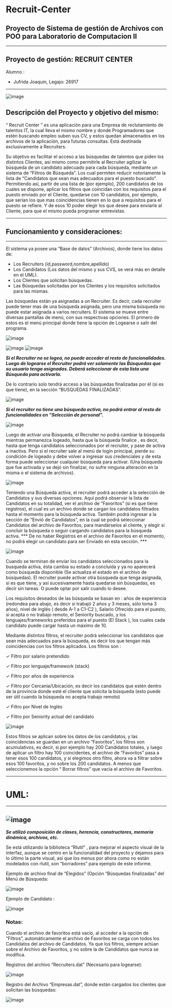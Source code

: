 # Recruit-Center
Proyecto de Sistema de gestión de Archivos con POO para Laboratorio de Computacion II
------

----------
## Proyecto de gestión: RECRUIT CENTER
Alumno :
- Jufrida Joaquin, Legajo: 26917
---------
![image](https://user-images.githubusercontent.com/96314580/201542363-26ec004f-9870-4315-b4e2-d7f2a6b579e7.png)

## Descripción del Proyecto y objetivo del mismo:

“ Recruit Center ” es una aplicación para una Empresa de reclutamiento de talentos IT, la cual lleva
el mismo nombre y donde Programadores que estén buscando empleo suben sus CV, y estos
quedan almacenados en los archivos de la aplicación, para futuras consultas.
Está destinada exclusivamente a Recruiters.

Su objetivo es facilitar el acceso a las búsquedas de talentos que piden los distintos Clientes, así
mismo como permitirle al Recruiter agilizar la búsqueda de un candidato adecuado para cada
búsqueda, mediante un sistema de “Filtros de Búsqueda”. Los cual permiten reducir
notoriamente la lista de “Candidatos que sean mas adecuados para el puesto buscado”.
Permitiendo así, partir de una lista de (por ejemplo), 200 candidatos de los cuales se dispone,
aplicar los filtros que coincidan con los requisitos para el puesto enviado por el Cliente, quedarse
con 10 candidatos, por ejemplo, que serían los que mas coincidencias tienen en lo que a requisitos
para el puesto se refiere. Y de esos 10 poder elegir los que desee para enviarle al Cliente, para que
el mismo pueda programar entrevistas.


--------------------------------
## Funcionamiento y consideraciones:
---------------------------------
El sistema ya posee una “Base de datos” (Archivos), donde tiene los datos de:

- Los Recruiters (id,password,nombre,apellido)
- Los Candidatos (Los datos del mismo y sus CVS, se verá más en detalle en el UML).
- Los Clientes que solicitan búsquedas.
- Las Búsquedas solicitadas por los Clientes y los requisitos solicitados para las mismas. 

Las búsquedas están ya asignadas a un Recruiter. Es decir, cada recruiter puede tener mas de una
búsqueda asignada, pero una misma búsqueda no puede estar asignada a varios
recruiters.
El sistema se mueve entre diversas pantallas de menú, con sus respectivas opciones.
El primero de estos es el menú principal donde tiene la opción de Logearse o salir del programa.

![image](https://user-images.githubusercontent.com/96314580/201542785-0bda5e44-8421-4eff-8548-b665ab10c920.png)

![image](https://user-images.githubusercontent.com/96314580/201542793-b2672012-687d-4e9c-96c6-7e05de9c957b.png) ![image](https://user-images.githubusercontent.com/96314580/201542799-dc50b79a-e006-427b-8517-7e656473a756.png)


___Si el Recruiter no se logea, no puede acceder al resto de funcionalidades.
Luego de logearse el Recruiter podrá ver solamente las Búsquedas que su usuario tenga
asignadas.
Deberá seleccionar de esta lista una Búsqueda para activarla.___

De lo contrario solo tendrá acceso a las búsquedas finalizadas por él (si es que tiene), en la sección
“BUSQUEDAS FINALIZADAS”.

![image](https://user-images.githubusercontent.com/96314580/201542821-747d6aee-9d17-4308-900e-db091ab99902.png)


___Si el recruiter no tiene una búsqueda activa, no podrá entrar al resto de funcionalidades en
“Selección de personal”.___

![image](https://user-images.githubusercontent.com/96314580/201542826-d367e3eb-6762-4bb4-bd61-4b6a3ef62616.png)

Luego de activar una Búsqueda, el Recruiter no podrá cambiar la búsqueda mientras
permanezca logeado, hasta que la búsqueda finalice , es decir, hasta que tenga candidatos
seleccionados por el recruiter, y pase de activa a inactiva. Pero si el recruiter sale al menú de login
principal, pierde su condición de logeado y debe volver a ingresar sus credenciales y de esta forma
puede seleccionar cualquier búsqueda para activar. (Una búsqueda que fue activada y se dejó sin
finalizar, no sufre ninguna alteración en la misma o el sistema de archivos).

![image](https://user-images.githubusercontent.com/96314580/201542873-dcd2a543-263c-49e3-9cae-89144e59c28d.png)


Teniendo una Búsqueda activa, el recruiter podrá acceder a la selección de Candidatos y sus
diversas opciones.
Aquí podrá observar la lista de Candidatos en su totalidad, ver el archivo de “Favoritos” (si es que
tiene registros), el cual es un archivo donde se cargan los candidatos filtrados hasta el momento
para la búsqueda activa.
También podrá ingresar a la sección de “Envió de Candidatos”, en la cual se podrá seleccionar
Candidatos del archivo de Favoritos, para mandárselos al cliente, y elegir si concluir la búsqueda o
seguir cargando candidatos para la búsqueda activa. *** De no haber Registros en el archivo de
Favoritos en el momento, no podrá elegir un candidato para ser Enviado en esta sección. ***

![image](https://user-images.githubusercontent.com/96314580/201542936-aff52abc-78a5-47a9-98fb-4daca31eb5d3.png)


Cuando se terminan de enviar los candidatos seleccionados para la busqueda activa, ésta cambia
su estado a concluida y ya no aparecerá como búsqueda disponible (Se actualiza el estado en el
archivo de búsquedas). El recruiter puede activar otra búsqueda que tenga asignada, si es que
tiene, y así sucesivamente hasta quedarse sin búsquedas, es decir sin tareas. O puede optar por
salir cuando lo desee.

Los requisitos deseados de las búsqueda se basan en : años de experiencia (redondea para abajo,
es decir si trabajó 2 años y 3 meses, sólo toma 3 años), nivel de inglés ( desde A-1 a C1-C2 ),
Salario Ofrecido para el puesto, si acepta o no trabajo remoto, el Seniority buscado, y los
lenguajes/frameworks preferidos para el puesto (El Stack ), los cuales cada candidato puede cargar
hasta un máximo de 10.

Mediante distintos filtros, el recruiter podrá seleccionar los candidatos que sean más adecuados
para la búsqueda, es decir los que tengan más coincidencias con los filtros aplicados.
Los filtros son :

✓ Filtro por salario pretendido

✓ Filtro por lenguaje/framework (stack)

✓ Filtro por años de experiencia

✓ Filtro por Cercanía/Ubicación, es decir los candidatos que estén dentro de la provincia
donde esté el cliente que solicita la búsqueda (esto puede ser útil cuando la búsqueda no
acepta trabajo remoto)

✓ Filtro por Nivel de Inglés

✓ Filtro por Seniority actual del candidato

![image](https://user-images.githubusercontent.com/96314580/201542944-1df8574a-f53f-45b7-bad8-f42149c0ac3e.png)

Estos filtros se aplican sobre los datos de los candidatos, y las coincidencias se guardan en un
archivo “Favoritos”, los filtros son acumulativos, es decir, si por ejemplo hay 200 Candidatos
totales, y luego de aplicar un filtro hay 100 coincidentes, el archivo de “Favoritos” pasa a tener
esos 100 candidatos, y si elegimos otro filtro, ahora va a filtrar sobre esos 100 favoritos, y no sobre
los 200 candidatos. A menos que seleccionemos la opción “ Borrar filtros” que vacía el archivo de
Favoritos.

--------------
# UML:
-------
![image](https://user-images.githubusercontent.com/96314580/201542950-92ece69c-d16b-47dc-b5dd-3039323b92fb.png)
-----------------


___Se utilizó composición de clases, herencia, constructores, memoria dinámica, archivos, etc.___

Se está utilizando la biblioteca “Rlutil” , para mejorar el aspecto visual de la interfaz, aunque se
centro en la funcionalidad del proyecto y dejamos para lo último la parte visual, así que los menus
por ahora como no están modelados con rlutil, son “borradores” para ejemplo de este informe.

Ejemplo de archivo final de “Elegidos” (Opción “Búsquedas finalizadas” del Menú de Búsqueda:

![image](https://user-images.githubusercontent.com/96314580/201543021-873b7135-25cb-4ca7-89ae-d72d7823a99d.png)


Ejemplo de Candidato :

![image](https://user-images.githubusercontent.com/96314580/201543026-c57dc11f-da4f-44d4-980e-1e7573c10b71.png)


### Notas:

Cuando el archivo de favoritos está vacío, al acceder a la opción de “Filtros”, automáticamente el
archivo de Favoritos se carga con todos los Candidatos del archivo de Candidatos.
Ya que los filtros, siempre actúan sobre el Archivo de Favoritos, y no sobre la de Candidatos que
nunca se modifica.

Registros del archivo “Recruiters.dat” (Necesario para logearse):

![image](https://user-images.githubusercontent.com/96314580/201543044-b6cdec89-997c-4af8-9c09-a56a98076be3.png)


Registro del Archivo “Empresas.dat”, donde están cargados los clientes que solicitan las
búsquedas:

![image](https://user-images.githubusercontent.com/96314580/201543052-9e80cb5a-184b-4409-9b61-77a2be94a352.png)

